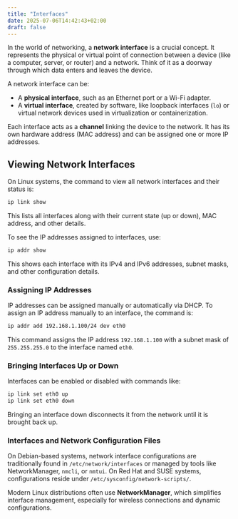 ```yaml
---
title: "Interfaces"
date: 2025-07-06T14:42:43+02:00
draft: false
---
```


In the world of networking, a **network interface** is a crucial concept. It represents the physical or virtual point of connection between a device (like a computer, server, or router) and a network. Think of it as a doorway through which data enters and leaves the device.

A network interface can be:

- A **physical interface**, such as an Ethernet port or a Wi-Fi adapter.
- A **virtual interface**, created by software, like loopback interfaces (`lo`) or virtual network devices used in virtualization or containerization.

Each interface acts as a **channel** linking the device to the network. It has its own hardware address (MAC address) and can be assigned one or more IP addresses. 


## Viewing Network Interfaces

On Linux systems, the command to view all network interfaces and their status is:

```bash
ip link show
```

This lists all interfaces along with their current state (up or down), MAC address, and other details.

To see the IP addresses assigned to interfaces, use:

```bash
ip addr show
```

This shows each interface with its IPv4 and IPv6 addresses, subnet masks, and other configuration details.


### Assigning IP Addresses

IP addresses can be assigned manually or automatically via DHCP. To assign an IP address manually to an interface, the command is:

```bash
ip addr add 192.168.1.100/24 dev eth0
```

This command assigns the IP address `192.168.1.100` with a subnet mask of `255.255.255.0` to the interface named `eth0`.


### Bringing Interfaces Up or Down

Interfaces can be enabled or disabled with commands like:

```bash
ip link set eth0 up
ip link set eth0 down
```

Bringing an interface down disconnects it from the network until it is brought back up.



### Interfaces and Network Configuration Files

On Debian-based systems, network interface configurations are traditionally found in `/etc/network/interfaces` or managed by tools like NetworkManager, `nmcli`, or `nmtui`. On Red Hat and SUSE systems, configurations reside under `/etc/sysconfig/network-scripts/`.

Modern Linux distributions often use **NetworkManager**, which simplifies interface management, especially for wireless connections and dynamic configurations.
